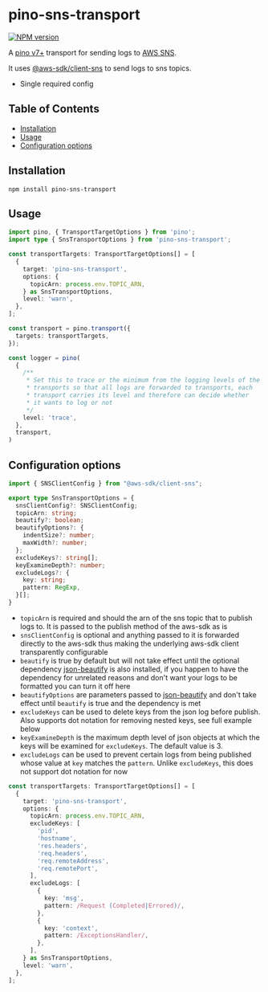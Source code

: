 # pino-sns-transport

[![NPM version](https://img.shields.io/npm/v/pino-sns-transport.svg?style=flat-square)](https://www.npmjs.com/package/pino-sns-transport)

A [pino v7+](https://github.com/pinojs/pino) transport for sending logs to [AWS SNS](https://aws.amazon.com/sns/).

It uses [@aws-sdk/client-sns](https://www.npmjs.com/package/@aws-sdk/client-sns) to
send logs to sns topics.

- Single required config

## Table of Contents

<!-- TOC -->

- [Installation](#installation)
- [Usage](#usage)
- [Configuration options](#configuration-options)

<!-- TOC END -->

## Installation

`npm install pino-sns-transport`

## Usage

```typescript
import pino, { TransportTargetOptions } from 'pino';
import type { SnsTransportOptions } from 'pino-sns-transport';

const transportTargets: TransportTargetOptions[] = [
  {
    target: 'pino-sns-transport',
    options: {
      topicArn: process.env.TOPIC_ARN,
    } as SnsTransportOptions,
    level: 'warn',
  },
];

const transport = pino.transport({
  targets: transportTargets,
});

const logger = pino(
  {
    /**
     * Set this to trace or the minimum from the logging levels of the
     * transports so that all logs are forwarded to transports, each
     * transport carries its level and therefore can decide whether
     * it wants to log or not
     */
    level: 'trace',
  },
  transport,
)
```

## Configuration options

```typescript
import { SNSClientConfig } from "@aws-sdk/client-sns";

export type SnsTransportOptions = {
  snsClientConfig?: SNSClientConfig;
  topicArn: string;
  beautify?: boolean;
  beautifyOptions?: {
    indentSize?: number;
    maxWidth?: number;
  };
  excludeKeys?: string[];
  keyExamineDepth?: number;
  excludeLogs?: {
    key: string;
    pattern: RegExp,
  }[];
}
```

- `topicArn` is required and should the arn of the sns topic that to publish logs to. It is passed to the publish method of the aws-sdk as is
- `snsClientConfig` is optional and anything passed to it is forwarded directly to the aws-sdk thus making the underlying aws-sdk client transparently configurable
- `beautify` is true by default but will not take effect until the optional dependency [json-beautify](https://www.npmjs.com/package/json-beautify) is also installed, if you happen to have the dependency for unrelated reasons and don't want your logs to be formatted you can turn it off here
- `beautifyOptions` are parameters passed to [json-beautify](https://www.npmjs.com/package/json-beautify) and don't take effect until `beautify` is true and the dependency is met
- `excludeKeys` can be used to delete keys from the json log before publish. Also supports dot notation for removing nested keys, see full example below
- `keyExamineDepth` is the maximum depth level of json objects at which the keys will be examined for `excludeKeys`. The default value is 3.
- `excludeLogs` can be used to prevent certain logs from being published whose value at `key` matches the `pattern`. Unlike `excludeKeys`, this does not support dot notation for now

```typescript
const transportTargets: TransportTargetOptions[] = [
  {
    target: 'pino-sns-transport',
    options: {
      topicArn: process.env.TOPIC_ARN,
      excludeKeys: [
        'pid',
        'hostname',
        'res.headers',
        'req.headers',
        'req.remoteAddress',
        'req.remotePort',
      ],
      excludeLogs: [
        {
          key: 'msg',
          pattern: /Request (Completed|Errored)/,
        },
        {
          key: 'context',
          pattern: /ExceptionsHandler/,
        },
      ],
    } as SnsTransportOptions,
    level: 'warn',
  },
];
```
